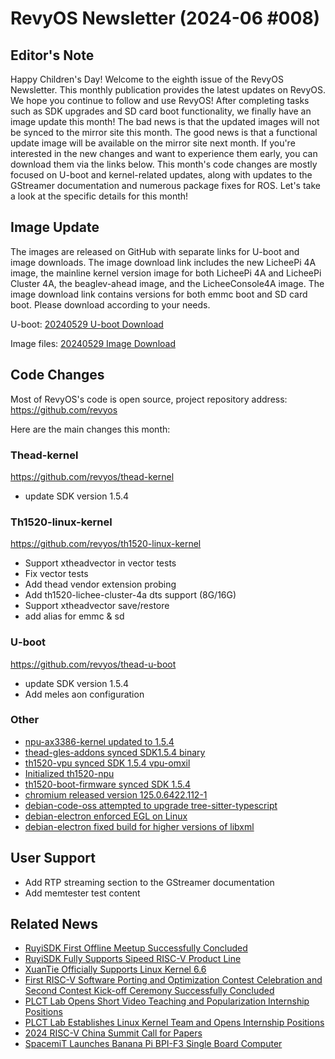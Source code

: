 # RevyOS Newsletter (2024-06 #008)

## Editor's Note

Happy Children's Day! Welcome to the eighth issue of the RevyOS Newsletter. This monthly publication provides the latest updates on RevyOS. We hope you continue to follow and use RevyOS! After completing tasks such as SDK upgrades and SD card boot functionality, we finally have an image update this month! The bad news is that the updated images will not be synced to the mirror site this month. The good news is that a functional update image will be available on the mirror site next month. If you're interested in the new changes and want to experience them early, you can download them via the links below. This month's code changes are mostly focused on U-boot and kernel-related updates, along with updates to the GStreamer documentation and numerous package fixes for ROS. Let's take a look at the specific details for this month!

## Image Update

The images are released on GitHub with separate links for U-boot and image downloads. The image download link includes the new LicheePi 4A image, the mainline kernel version image for both LicheePi 4A and LicheePi Cluster 4A, the beaglev-ahead image, and the LicheeConsole4A image. The image download link contains versions for both emmc boot and SD card boot. Please download according to your needs.

U-boot: [20240529 U-boot Download](https://github.com/revyos/thead-u-boot/actions/runs/9326868005)

Image files: [20240529 Image Download](https://github.com/revyos/mkimg-th1520/releases/tag/20240529)

## Code Changes

Most of RevyOS's code is open source, project repository address: https://github.com/revyos

Here are the main changes this month:

### Thead-kernel

https://github.com/revyos/thead-kernel

- update SDK version 1.5.4

### Th1520-linux-kernel

https://github.com/revyos/th1520-linux-kernel

- Support xtheadvector in vector tests
- Fix vector tests
- Add thead vendor extension probing
- Add th1520-lichee-cluster-4a dts support (8G/16G)
- Support xtheadvector save/restore
- add alias for emmc & sd

### U-boot

https://github.com/revyos/thead-u-boot

- update SDK version 1.5.4
- Add meles aon configuration

### Other

- [npu-ax3386-kernel updated to 1.5.4](https://github.com/revyos/npu-ax3386-kernel/commit/52efadefc675452277cc34056aa5b89fb6e9f3f2)
- [thead-gles-addons synced SDK1.5.4 binary](https://github.com/revyos/thead-gles-addons/commit/8d02e2c3d700660677f5233518776a5f3ce393fb)
- [th1520-vpu synced SDK 1.5.4 vpu-omxil](https://github.com/revyos/th1520-vpu/commit/c700124b155ab1c6ee1495613a3203b5821811a8)
- [Initialized th1520-npu](https://github.com/revyos/th1520-npu/commit/4897d8e568606a6732668d7e571cea4bd6e39505)
- [th1520-boot-firmware synced SDK 1.5.4](https://github.com/revyos/th1520-boot-firmware/commit/c5ab8185a292907cdea7b7197458c79e1863d826)
- [chromium released version 125.0.6422.112-1](https://github.com/revyos/chromium/commit/bcb08d226c592fc6da944f55efefc4527486a604)
- [debian-code-oss attempted to upgrade tree-sitter-typescript](https://github.com/revyos/debian-code-oss/commit/b9cb612e9cd5aeca695b4e5a43944fd9d9906eba)
- [debian-electron enforced EGL on Linux](https://github.com/revyos/debian-electron/commit/7657ec9f718486782a6582ebd0025a6bad96bf95)
- [debian-electron fixed build for higher versions of libxml](https://github.com/revyos/debian-electron/commit/69a9026b57c19e65a6a8984788d3e3fdfd6f313e)

## User Support

- Add RTP streaming section to the GStreamer documentation
- Add memtester test content

## Related News

- [RuyiSDK First Offline Meetup Successfully Concluded](https://mp.weixin.qq.com/s/wHCKdaZLcEyn7CspkIoEmQ)
- [RuyiSDK Fully Supports Sipeed RISC-V Product Line](https://mp.weixin.qq.com/s/O719H4MSKDkBgpt2a7biQw)
- [XuanTie Officially Supports Linux Kernel 6.6](https://mp.weixin.qq.com/s/PtXXFn-9h9jyBG8skwe3xw)
- [First RISC-V Software Porting and Optimization Contest Celebration and Second Contest Kick-off Ceremony Successfully Concluded](https://mp.weixin.qq.com/s/X8e_lnTEQK5jRywef2hlCw)
- [PLCT Lab Opens Short Video Teaching and Popularization Internship Positions](https://mp.weixin.qq.com/s/wOTr6XBcdQjpGXp4ftWooA)
- [PLCT Lab Establishes Linux Kernel Team and Opens Internship Positions](https://mp.weixin.qq.com/s/qoAld_Ihk9zX2keVoFZmGA)
- [2024 RISC-V China Summit Call for Papers](https://mp.weixin.qq.com/s/L1wz2Ibe5ERpz2Y-XGGkMQ)
- [SpacemiT Launches Banana Pi BPI-F3 Single Board Computer](https://www.cnx-software.com/2024/05/10/banana-pi-bpi-f3-sbc-spacemit-k1-octa-core-risc-v-ai-soc/)